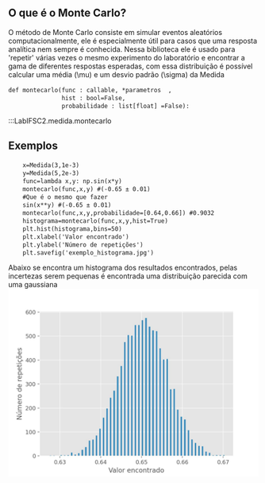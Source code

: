 ## O que é o Monte Carlo?

O método de Monte Carlo consiste em  simular eventos aleatórios 
computacionalmente, ele é especialmente útil para casos que uma resposta analítica nem sempre é conhecida. 
Nessa biblioteca ele é usado
para 'repetir' várias vezes o mesmo experimento do laboratório e encontrar a gama de diferentes respostas esperadas, com essa distribuição é possível calcular uma média \(\mu\) e um 
desvio padrão \(\sigma\) da Medida 
```{.py3 title=LabIFSC2.medida.montecarlo}
def montecarlo(func : callable, *parametros  , 
               hist : bool=False,
               probabilidade : list[float] =False):
```
:::LabIFSC2.medida.montecarlo
## Exemplos
```{.py3 title="Exemplo com \(sin(xy)\)"}
    x=Medida(3,1e-3)
    y=Medida(5,2e-3)
    func=lambda x,y: np.sin(x*y)
    montecarlo(func,x,y) #(-0.65 ± 0.01)
    #Que é o mesmo que fazer
    sin(x**y) #(-0.65 ± 0.01)
    montecarlo(func,x,y,probabilidade=[0.64,0.66]) #0.9032
    histograma=montecarlo(func,x,y,hist=True)
    plt.hist(histograma,bins=50)
    plt.xlabel('Valor encontrado')
    plt.ylabel('Número de repetições')
    plt.savefig('exemplo_histograma.jpg')
```
Abaixo se encontra um histograma dos resultados encontrados,
pelas incertezas serem pequenas é encontrada uma distribuição
parecida com uma gaussiana
![Image](exemplo_histograma.jpg)